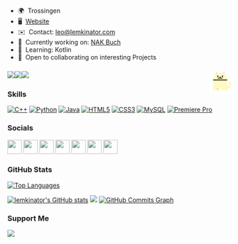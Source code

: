 
*   🌍  Trossingen
*   🖥️  [Website](http://lemkinator.com)
*   ✉️  Contact: [leo@lemkinator.com](mailto:leo@lemkinator.com)
*   🚀  Currently working on: [NAK Buch](http://github.com/Lemkinator/NAK-Buch)
*   🧠  Learning: Kotlin
*   🤝  Open to collaborating on interesting Projects


### <img align="right" src="https://github.com/Lemkinator/Lemkinator/blob/main/cats.gif" width="50" height="50" />


<a href="https://www.twitter.com/lemkinator" target="_blank" rel="noreferrer"><img
                  src="https://img.shields.io/twitter/follow/lemkinator?logo=twitter&style=for-the-badge&color=0891b2&labelColor=1c1917"
                /></a><a href="https://www.github.com/lemkinator" target="_blank" rel="noreferrer"><img
                  src="https://img.shields.io/github/followers/lemkinator?logo=github&style=for-the-badge&color=0891b2&labelColor=1c1917" /></a><a href="https://www.twitch.tv/lemkinator5" target="_blank" rel="noreferrer"><img
                  src="https://img.shields.io/twitch/status/lemkinator5?logo=twitchsx&style=for-the-badge&color=0891b2&labelColor=1c1917&label=TWITCH+STATUS" /></a>
                  
### Skills

<p align="left">
  <a href="https://docs.microsoft.com/en-us/cpp/?view=msvc-170" target="_blank" rel="noreferrer"><img src="https://raw.githubusercontent.com/danielcranney/readme-generator/main/public/icons/skills/cplusplus-colored.svg" width="36" height="36" alt="C++" /></a>
  <a href="https://www.python.org/" target="_blank" rel="noreferrer"><img src="https://raw.githubusercontent.com/danielcranney/readme-generator/main/public/icons/skills/python-colored.svg" width="36" height="36" alt="Python" /></a>
  <a href="https://www.oracle.com/java/" target="_blank" rel="noreferrer"><img src="https://raw.githubusercontent.com/danielcranney/readme-generator/main/public/icons/skills/java-colored.svg" width="36" height="36" alt="Java" /></a>
  <a href="https://developer.mozilla.org/en-US/docs/Glossary/HTML5" target="_blank" rel="noreferrer"><img src="https://raw.githubusercontent.com/danielcranney/readme-generator/main/public/icons/skills/html5-colored.svg" width="36" height="36" alt="HTML5" /></a>
  <a href="https://www.w3.org/TR/CSS/#css" target="_blank" rel="noreferrer"><img src="https://raw.githubusercontent.com/danielcranney/readme-generator/main/public/icons/skills/css3-colored.svg" width="36" height="36" alt="CSS3" /></a>
  <a href="https://www.mysql.com/" target="_blank" rel="noreferrer"><img src="https://raw.githubusercontent.com/danielcranney/readme-generator/main/public/icons/skills/mysql-colored.svg" width="36" height="36" alt="MySQL" /></a>
  <a href="https://www.adobe.com/uk/products/premiere.html" target="_blank" rel="noreferrer"><img src="https://raw.githubusercontent.com/danielcranney/readme-generator/main/public/icons/skills/premierepro-colored.svg" width="36" height="36" alt="Premiere Pro" /></a>
</p>

### Socials

<p align="left">
<a href="https://discord.com/users/lemkinator5" target="_blank" rel="noreferrer"><img src="https://raw.githubusercontent.com/danielcranney/readme-generator/main/public/icons/socials/discord.svg" width="32" height="32" /></a>
  <a href="https://www.github.com/lemkinator" target="_blank" rel="noreferrer"><img src="https://raw.githubusercontent.com/danielcranney/readme-generator/main/public/icons/socials/github.svg" width="32" height="32" /></a>
  <a href="http://www.instagram.com/lemkinator5" target="_blank" rel="noreferrer"><img src="https://raw.githubusercontent.com/danielcranney/readme-generator/main/public/icons/socials/instagram.svg" width="32" height="32" /></a>
  <a href="https://www.linkedin.com/in/leonard-lemke-201029238" target="_blank" rel="noreferrer"><img src="https://raw.githubusercontent.com/danielcranney/readme-generator/main/public/icons/socials/linkedin.svg" width="32" height="32" /></a>
  <a href="https://www.twitter.com/lemkinator" target="_blank" rel="noreferrer"><img src="https://raw.githubusercontent.com/danielcranney/readme-generator/main/public/icons/socials/twitter.svg" width="32" height="32" /></a>
  <a href="https://www.youtube.com/c/UC5CaKmrLU7ztWt3al9o7FNQ" target="_blank" rel="noreferrer"><img src="https://raw.githubusercontent.com/danielcranney/readme-generator/main/public/icons/socials/youtube.svg" width="32" height="32" /></a>
  <a href="https://www.twitch.tv/lemkinator5" target="_blank" rel="noreferrer"><img src="https://raw.githubusercontent.com/danielcranney/readme-generator/main/public/icons/socials/twitch.svg" width="32" height="32" /></a>
</p>

### GitHub Stats
  
  <a href="https://github.com/lemkinator" align="left"><img src="https://github-readme-stats.vercel.app/api/top-langs/?username=lemkinator&layout=compact&langs_count=10&title_color=0891b2&text_color=ffffff&icon_color=0891b2&bg_color=1c1917&hide_border=true&locale=en" alt="Top Languages" /></a>
  
  
<a href="http://www.github.com/lemkinator"><img src="https://github-readme-stats.vercel.app/api?username=lemkinator&show_icons=true&hide=&count_private=true&title_color=0891b2&text_color=ffffff&icon_color=0891b2&bg_color=1c1917&hide_border=true&show_icons=true" alt="lemkinator's GitHub stats" /></a>
  <a href="http://www.github.com/lemkinator"><img src="https://github-readme-streak-stats.herokuapp.com/?user=lemkinator&stroke=ffffff&background=1c1917&ring=0891b2&fire=0891b2&currStreakNum=ffffff&currStreakLabel=0891b2&sideNums=ffffff&sideLabels=ffffff&dates=ffffff&hide_border=true" /></a>
  <a href="http://www.github.com/lemkinator"><img src="https://activity-graph.herokuapp.com/graph?username=lemkinator&bg_color=1c1917&color=ffffff&line=0891b2&point=ffffff&area_color=1c1917&area=true&hide_border=true&custom_title=GitHub%20Commits%20Graph" alt="GitHub Commits Graph" /></a>
  
 
 
 ### Support Me
 
 <a href="https://www.buymeacoffee.com/lemkinator"><img src="https://cdn.buymeacoffee.com/buttons/v2/default-yellow.png" width="200" /></a>
